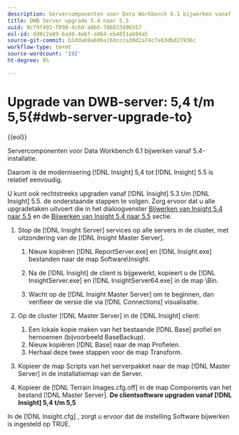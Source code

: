 ```yaml
---
description: Servercomponenten voor Data Workbench 6.1 bijwerken vanaf 5.4-installatie.
title: DWB Server upgrade 5.4 naar 5.5
uuid: 9cf9f493-f098-4c6d-a8b5-786833496557
exl-id: dd8c2a89-6a40-4ebf-a964-eb4851ab94a5
source-git-commit: b1dda69a606a16dccca30d2a74c7e63dbd27936c
workflow-type: tm+mt
source-wordcount: '192'
ht-degree: 0%

---
```


# Upgrade van DWB-server: 5,4 t/m 5,5{#dwb-server-upgrade-to}

{{eol}}

Servercomponenten voor Data Workbench 6.1 bijwerken vanaf 5.4-installatie.

Daarom is de modernisering [!DNL Insight] 5,4 tot [!DNL Insight] 5.5 is relatief eenvoudig.

U kunt ook rechtstreeks upgraden vanaf [!DNL Insight] 5.3 t/m [!DNL Insight] 5.5. de onderstaande stappen te volgen. Zorg ervoor dat u alle upgradetaken uitvoert die in het dialoogvenster [Bijwerken van Insight 5.4 naar 5.5](../../../../home/c-inst-svr/c-upgrd-uninst-sftwr/c-upgrd-sftwr/t-upgrd-to-5.5.md#task-b581e47952e941158d52db3e68f076b9) en de [Bijwerken van Insight 5.4 naar 5.5](../../../../home/c-inst-svr/c-upgrd-uninst-sftwr/c-upgrd-sftwr/t-upgrd-to-5.5.md#task-b581e47952e941158d52db3e68f076b9) sectie.

1. Stop de [!DNL Insight Server] services op alle servers in de cluster, met uitzondering van de [!DNL Insight Master Server].

   1. Nieuw kopiëren [!DNL ReportServer.exe] en [!DNL Insight.exe] bestanden naar de map Software\Insight.

   1. Na de [!DNL Insight] de client is bijgewerkt, kopieert u de [!DNL InsightServer.exe] en [!DNL InsightServer64.exe] in de map \Bin.

   1. Wacht op de [!DNL Insight Master Server] om te beginnen, dan verifieer de versie die via [!DNL Connections] visualisatie.

1. Op de cluster [!DNL Master Server] in de [!DNL Insight] client:

   1. Een lokale kopie maken van het bestaande [!DNL Base] profiel en hernoemen (bijvoorbeeld BaseBackup).
   1. Nieuw kopiëren [!DNL Base] naar de map Profielen.
   1. Herhaal deze twee stappen voor de map Transform.

1. Kopieer de map Scripts van het serverpakket naar de map [!DNL Master Server] in de installatiemap van de Server.
1. Kopieer de [!DNL Terrain Images.cfg.off] in de map Components van het bestand [!DNL Master Server].
   **De clientsoftware upgraden vanaf [!DNL Insight] 5,4 t/m 5,5**

In de [!DNL Insight.cfg] , zorgt u ervoor dat de instelling Software bijwerken is ingesteld op TRUE.
